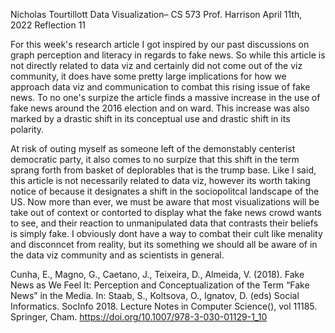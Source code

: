Nicholas Tourtillott
Data Visualization– CS 573
Prof. Harrison
April 11th, 2022
Reflection 11

For this week's research article I got inspired by our past discussions on graph perception and literacy in regards to fake news. So while this article is not directly related to data viz and certainly did not come out of the viz community, it does have some pretty large implications for how we approach data viz and communication to combat this rising issue of fake news. To no one's surpize the article finds a massive increase in the use of fake news around the 2016 election and on ward. This increase was also marked by a drastic shift in its conceptual use and drastic shift in its polarity.

At risk of outing myself as someone left of the demonstably centerist democratic party, it also comes to no surpize that this shift in the term sprang forth from basket of deplorables that is the trump base. Like I said, this article is not necessarily related to data viz, however its worth taking notice of because it designates a shift in the sociopolitcal landscape of the US. Now more than ever, we must be aware that most visualizations will be take out of context or contorted to display what the fake news crowd wants to see, and their reaction to unmanipulated data that contrasts their beliefs is simply fake. I obviously dont have a way to combat their cult like menality and disconncet from reality, but its something we should all be aware of in the data viz community and as scientists in general.

Cunha, E., Magno, G., Caetano, J., Teixeira, D., Almeida, V. (2018). Fake News as We Feel It: Perception and Conceptualization of the Term “Fake News” in the Media. In: Staab, S., Koltsova, O., Ignatov, D. (eds) Social Informatics. SocInfo 2018. Lecture Notes in Computer Science(), vol 11185. Springer, Cham. https://doi.org/10.1007/978-3-030-01129-1_10
